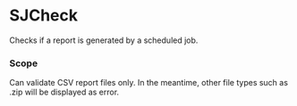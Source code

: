 # SJCheck
Checks if a report is generated by a scheduled job.

### Scope
Can validate CSV report files only.
In the meantime, other file types such as .zip will be displayed as error.